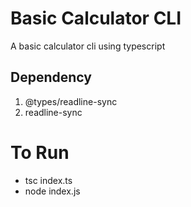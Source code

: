 # Basic Calculator CLI
A basic calculator cli using typescript

## Dependency
1. @types/readline-sync
2. readline-sync

# To Run
- tsc index.ts
- node index.js

